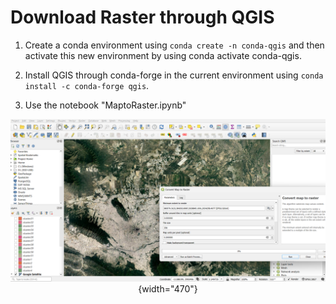 # Download Raster through QGIS

1. Create a conda environment using `conda create -n conda-qgis` and then activate this new environment by using conda activate conda-qgis.

2. Install QGIS through conda-forge in the current environment using `conda install -c conda-forge qgis`.

3. Use the notebook "MaptoRaster.ipynb"

<center>

![Map to raster tool in QGIS](maptoraster.png){width="470"}

</center>
